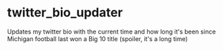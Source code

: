 # twitter_bio_updater
Updates my twitter bio with the current time and how long it's been since Michigan football last won a Big 10 title (spoiler, it's a long time)
